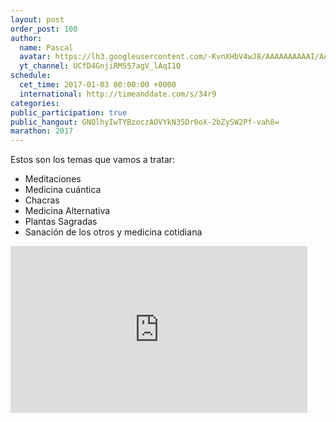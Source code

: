 ```yaml
---
layout: post
order_post: 100
author:
  name: Pascal
  avatar: https://lh3.googleusercontent.com/-KvnXHbV4wJ8/AAAAAAAAAAI/AAAAAAAAAnw/HUzzzNPZ7pY/s88-c-k-no/photo.jpg
  yt_channel: UCfD4GnjiRM557agV_lAqI1Q
schedule:
  cet_time: 2017-01-03 00:00:00 +0000
  international: http://timeanddate.com/s/34r9
categories:
public_participation: true
public_hangout: GNQlhyIwTYBzoczAOVYkN35Dr0oX-2bZySW2Pf-vah8=
marathon: 2017
---
```

Estos son los temas que vamos a tratar:

- Meditaciones
- Medicina cuántica
- Chacras
- Medicina Alternativa
- Plantas Sagradas
- Sanación de los otros y medicina cotidiana

<iframe width="475" height="267" src="https://www.youtube.com/embed/yppGY2gxosQ" frameborder="0" allowfullscreen></iframe>
